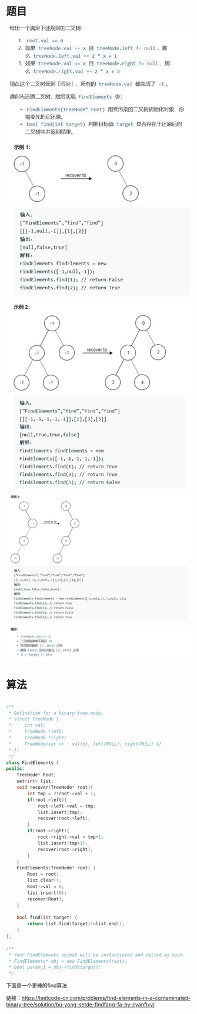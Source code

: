 # 题目

![img](./image/q.png)
![img](./image/q1.png)

![img](./image/q2.png)

![img](./image/q3.png)

![img](./image/q4.png)



# 算法

```python

```

```c++
/**
 * Definition for a binary tree node.
 * struct TreeNode {
 *     int val;
 *     TreeNode *left;
 *     TreeNode *right;
 *     TreeNode(int x) : val(x), left(NULL), right(NULL) {}
 * };
 */
class FindElements {
public:
    TreeNode* Root;
    set<int> list;
    void recover(TreeNode* root){
        int tmp = 2*root->val + 1;
        if(root->left){
            root->left->val = tmp;
            list.insert(tmp);
            recover(root->left);
        }
        if(root->right){
            root->right->val = tmp+1;
            list.insert(tmp+1);
            recover(root->right);
        }
    }
    FindElements(TreeNode* root) {
        Root = root;
        list.clear();
        Root->val = 0;
        list.insert(0);
        recover(Root);
    }
    
    bool find(int target) {
        return list.find(target)!=list.end();
    }
};

/**
 * Your FindElements object will be instantiated and called as such:
 * FindElements* obj = new FindElements(root);
 * bool param_1 = obj->find(target);
 */
```

下面是一个更棒的find算法

链接：https://leetcode-cn.com/problems/find-elements-in-a-contaminated-binary-tree/solution/bu-yong-setde-findfang-fa-by-cyanflxy/